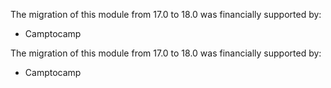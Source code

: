 The migration of this module from 17.0 to 18.0 was financially supported by:

- Camptocamp

The migration of this module from 17.0 to 18.0 was financially supported by:

-  Camptocamp
